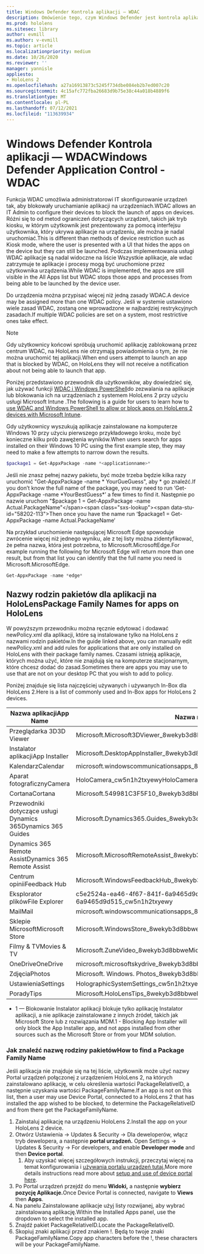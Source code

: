 ```yaml
---
title: Windows Defender Kontrola aplikacji — WDAC
description: Omówienie tego, czym Windows Defender jest kontrola aplikacji i jak za jej pomocą zarządzać HoloLens rzeczywistości mieszanej.
ms.prod: hololens
ms.sitesec: library
author: evmill
ms.author: v-evmill
ms.topic: article
ms.localizationpriority: medium
ms.date: 10/26/2020
ms.reviewer: ''
manager: yannisle
appliesto:
- HoloLens 2
ms.openlocfilehash: a27a16913873c5245f734dbe084eb2b7ed007c20
ms.sourcegitcommit: 4c15afc772fba26683d9b75e38c44a018b4889f6
ms.translationtype: MT
ms.contentlocale: pl-PL
ms.lasthandoff: 07/12/2021
ms.locfileid: "113639934"
---
```

# <a name="windows-defender-application-control---wdac"></a><span data-ttu-id="58202-103">Windows Defender Kontrola aplikacji — WDAC</span><span class="sxs-lookup"><span data-stu-id="58202-103">Windows Defender Application Control - WDAC</span></span>

<span data-ttu-id="58202-104">Funkcja WDAC umożliwia administratorowi IT skonfigurowanie urządzeń tak, aby blokowały uruchamianie aplikacji na urządzeniach.</span><span class="sxs-lookup"><span data-stu-id="58202-104">WDAC allows an IT Admin to configure their devices to block the launch of apps on devices.</span></span> <span data-ttu-id="58202-105">Różni się to od metod ograniczeń dotyczących urządzeń, takich jak tryb kiosku, w którym użytkownik jest prezentowany za pomocą interfejsu użytkownika, który ukrywa aplikacje na urządzeniu, ale można je nadal uruchomiać.</span><span class="sxs-lookup"><span data-stu-id="58202-105">This is different than methods of device restriction such as Kiosk mode, where  the user is presented with a UI that hides the apps on the device but they can still be launched.</span></span> <span data-ttu-id="58202-106">Podczas implementowania usługi WDAC aplikacje są nadal widoczne na liście Wszystkie aplikacje, ale wdac zatrzymuje te aplikacje i procesy mogą być uruchomione przez użytkownika urządzenia.</span><span class="sxs-lookup"><span data-stu-id="58202-106">While WDAC is implemented, the apps are still visible in the All Apps list but WDAC stops those apps and processes from being able to be launched by the device user.</span></span>

<span data-ttu-id="58202-107">Do urządzenia można przypisać więcej niż jedną zasady WDAC.</span><span class="sxs-lookup"><span data-stu-id="58202-107">A device may be assigned more than one WDAC policy.</span></span> <span data-ttu-id="58202-108">Jeśli w systemie ustawiono wiele zasad WDAC, zostaną one wprowadzone w najbardziej restrykcyjnych zasadach.</span><span class="sxs-lookup"><span data-stu-id="58202-108">If multiple WDAC policies are set on a system, most restrictive ones take effect.</span></span> 

> [!NOTE]
> <span data-ttu-id="58202-109">Gdy użytkownicy końcowi spróbują uruchomić aplikację zablokowaną przez centrum WDAC, na HoloLens nie otrzymają powiadomienia o tym, że nie można uruchomić tej aplikacji.</span><span class="sxs-lookup"><span data-stu-id="58202-109">When end users attempt to launch an app that is blocked by WDAC, on HoloLens they will not receive a notification about not being able to launch that app.</span></span>

<span data-ttu-id="58202-110">Poniżej przedstawiono przewodnik dla użytkowników, aby dowiedzieć się, jak używać funkcji [WDAC i Windows PowerShell](/mem/intune/configuration/custom-profile-hololens)do zezwalania na aplikacje lub blokowania ich na urządzeniach z systemem HoloLens 2 przy użyciu usługi Microsoft Intune .</span><span class="sxs-lookup"><span data-stu-id="58202-110">The following is a guide for users to learn how to [use WDAC and Windows PowerShell to allow or block apps on HoloLens 2 devices with Microsoft Intune](/mem/intune/configuration/custom-profile-hololens).</span></span>

<span data-ttu-id="58202-111">Gdy użytkownicy wyszukują aplikacje zainstalowane na komputerze Windows 10 przy użyciu pierwszego przykładowego kroku, może być konieczne kilku prób zawężenia wyników.</span><span class="sxs-lookup"><span data-stu-id="58202-111">When users search for apps installed on their Windows 10 PC using the first example step, they may need to make a few attempts to narrow down the results.</span></span>

```powershell
$package1 = Get-AppxPackage -name *<applicationname>*
``` 

<span data-ttu-id="58202-112">Jeśli nie znasz pełnej nazwy pakietu, być może trzeba będzie kilka razy uruchomić "Get-AppxPackage -name \* YourGueGuess", aby \* go znaleźć.</span><span class="sxs-lookup"><span data-stu-id="58202-112">If you don’t know the full name of the package, you may need to run ‘Get-AppxPackage -name \*YourBestGuess\*’ a few times to find it.</span></span> <span data-ttu-id="58202-113">Następnie po nazwie uruchom "$package 1 = Get-AppxPackage -name Actual.PackageName"</span><span class="sxs-lookup"><span data-stu-id="58202-113">Then once you have the name run ‘$package1 = Get-AppxPackage -name Actual.PackageName‘</span></span>

<span data-ttu-id="58202-114">Na przykład uruchomienie następującej Microsoft Edge spowoduje zwrócenie więcej niż jednego wyniku, ale z tej listy można zidentyfikować, że pełna nazwa, która jest potrzebna, to Microsoft.MicrosoftEdge.</span><span class="sxs-lookup"><span data-stu-id="58202-114">For example running the following for Microsoft Edge will return more than one result, but from that list you can identify that the full name you need is Microsoft.MicrosoftEdge.</span></span>

```powershell
Get-AppxPackage -name *edge*
``` 

## <a name="package-family-names-for-apps-on-hololens"></a><span data-ttu-id="58202-115">Nazwy rodzin pakietów dla aplikacji na HoloLens</span><span class="sxs-lookup"><span data-stu-id="58202-115">Package Family Names for apps on HoloLens</span></span>

<span data-ttu-id="58202-116">W powyższym przewodniku można ręcznie edytować i dodawać newPolicy.xml dla aplikacji, które są instalowane tylko na HoloLens z nazwami rodzin pakietów.</span><span class="sxs-lookup"><span data-stu-id="58202-116">In the guide linked above, you can manually edit newPolicy.xml and add rules for applications that are only installed on HoloLens with their package family names.</span></span> <span data-ttu-id="58202-117">Czasami istnieją aplikacje, których można użyć, które nie znajdują się na komputerze stacjonarnym, które chcesz dodać do zasad.</span><span class="sxs-lookup"><span data-stu-id="58202-117">Sometimes there are apps you may use to use that are not on your desktop PC that you wish to add to policy.</span></span>

<span data-ttu-id="58202-118">Poniżej znajduje się lista najczęściej używanych i używanych In-Box dla HoloLens 2.</span><span class="sxs-lookup"><span data-stu-id="58202-118">Here is a list of commonly used and In-Box apps for HoloLens 2 devices.</span></span>

| <span data-ttu-id="58202-119">Nazwa aplikacji</span><span class="sxs-lookup"><span data-stu-id="58202-119">App Name</span></span>                   | <span data-ttu-id="58202-120">Nazwa rodziny pakietów</span><span class="sxs-lookup"><span data-stu-id="58202-120">Package Family Name</span></span>                                |
|----------------------------|----------------------------------------------------|
| <span data-ttu-id="58202-121">Przeglądarka 3D</span><span class="sxs-lookup"><span data-stu-id="58202-121">3D Viewer</span></span>                  | <span data-ttu-id="58202-122">Microsoft.Microsoft3DViewer_8wekyb3d8bbwe</span><span class="sxs-lookup"><span data-stu-id="58202-122">Microsoft.Microsoft3DViewer_8wekyb3d8bbwe</span></span>          |
| <span data-ttu-id="58202-123">Instalator aplikacji</span><span class="sxs-lookup"><span data-stu-id="58202-123">App Installer</span></span>              | <span data-ttu-id="58202-124">Microsoft.DesktopAppInstaller_8wekyb3d8bbwe <sup>1</sup></span><span class="sxs-lookup"><span data-stu-id="58202-124">Microsoft.DesktopAppInstaller_8wekyb3d8bbwe <sup>1</sup></span></span>         |
| <span data-ttu-id="58202-125">Kalendarz</span><span class="sxs-lookup"><span data-stu-id="58202-125">Calendar</span></span>                   | <span data-ttu-id="58202-126">microsoft.windowscommunicationsapps_8wekyb3d8bbwe</span><span class="sxs-lookup"><span data-stu-id="58202-126">microsoft.windowscommunicationsapps_8wekyb3d8bbwe</span></span>  |
| <span data-ttu-id="58202-127">Aparat fotograficzny</span><span class="sxs-lookup"><span data-stu-id="58202-127">Camera</span></span>                     | <span data-ttu-id="58202-128">HoloCamera_cw5n1h2txyewy</span><span class="sxs-lookup"><span data-stu-id="58202-128">HoloCamera_cw5n1h2txyewy</span></span>                           |
| <span data-ttu-id="58202-129">Cortana</span><span class="sxs-lookup"><span data-stu-id="58202-129">Cortana</span></span>                    | <span data-ttu-id="58202-130">Microsoft.549981C3F5F10_8wekyb3d8bbwe</span><span class="sxs-lookup"><span data-stu-id="58202-130">Microsoft.549981C3F5F10_8wekyb3d8bbwe</span></span>              |
| <span data-ttu-id="58202-131">Przewodniki dotyczące usługi Dynamics 365</span><span class="sxs-lookup"><span data-stu-id="58202-131">Dynamics 365 Guides</span></span>        | <span data-ttu-id="58202-132">Microsoft.Dynamics365.Guides_8wekyb3d8bbwe</span><span class="sxs-lookup"><span data-stu-id="58202-132">Microsoft.Dynamics365.Guides_8wekyb3d8bbwe</span></span>         |
| <span data-ttu-id="58202-133">Dynamics 365 Remote Assist</span><span class="sxs-lookup"><span data-stu-id="58202-133">Dynamics 365 Remote Assist</span></span> | <span data-ttu-id="58202-134">Microsoft.MicrosoftRemoteAssist_8wekyb3d8bbwe</span><span class="sxs-lookup"><span data-stu-id="58202-134">Microsoft.MicrosoftRemoteAssist_8wekyb3d8bbwe</span></span>      |
| <span data-ttu-id="58202-135">Centrum opinii</span><span class="sxs-lookup"><span data-stu-id="58202-135">Feedback Hub</span></span>               | <span data-ttu-id="58202-136">Microsoft.WindowsFeedbackHub_8wekyb3d8bbwe</span><span class="sxs-lookup"><span data-stu-id="58202-136">Microsoft.WindowsFeedbackHub_8wekyb3d8bbwe</span></span>         |
| <span data-ttu-id="58202-137">Eksplorator plików</span><span class="sxs-lookup"><span data-stu-id="58202-137">File Explorer</span></span>              | <span data-ttu-id="58202-138">c5e2524a-ea46-4f67-841f-6a9465d9d515_cw5n1h2txyewy</span><span class="sxs-lookup"><span data-stu-id="58202-138">c5e2524a-ea46-4f67-841f-6a9465d9d515_cw5n1h2txyewy</span></span> |
| <span data-ttu-id="58202-139">Mail</span><span class="sxs-lookup"><span data-stu-id="58202-139">Mail</span></span>                       | <span data-ttu-id="58202-140">microsoft.windowscommunicationsapps_8wekyb3d8bbwe</span><span class="sxs-lookup"><span data-stu-id="58202-140">microsoft.windowscommunicationsapps_8wekyb3d8bbwe</span></span>  |
| <span data-ttu-id="58202-141">Sklepie Microsoft</span><span class="sxs-lookup"><span data-stu-id="58202-141">Microsoft Store</span></span>            | <span data-ttu-id="58202-142">Microsoft.WindowsStore_8wekyb3d8bbwe</span><span class="sxs-lookup"><span data-stu-id="58202-142">Microsoft.WindowsStore_8wekyb3d8bbwe</span></span>               |
| <span data-ttu-id="58202-143">Filmy & TV</span><span class="sxs-lookup"><span data-stu-id="58202-143">Movies & TV</span></span>                | <span data-ttu-id="58202-144">Microsoft.ZuneVideo_8wekyb3d8bbwe</span><span class="sxs-lookup"><span data-stu-id="58202-144">Microsoft.ZuneVideo_8wekyb3d8bbwe</span></span>                  |
| <span data-ttu-id="58202-145">OneDrive</span><span class="sxs-lookup"><span data-stu-id="58202-145">OneDrive</span></span>                   | <span data-ttu-id="58202-146">microsoft.microsoftskydrive_8wekyb3d8bbwe</span><span class="sxs-lookup"><span data-stu-id="58202-146">microsoft.microsoftskydrive_8wekyb3d8bbwe</span></span>          |
| <span data-ttu-id="58202-147">Zdjęcia</span><span class="sxs-lookup"><span data-stu-id="58202-147">Photos</span></span>                     | <span data-ttu-id="58202-148">Microsoft. Windows. Photos_8wekyb3d8bbwe</span><span class="sxs-lookup"><span data-stu-id="58202-148">Microsoft.Windows.Photos_8wekyb3d8bbwe</span></span>             |
| <span data-ttu-id="58202-149">Ustawienia</span><span class="sxs-lookup"><span data-stu-id="58202-149">Settings</span></span>                   | <span data-ttu-id="58202-150">HolographicSystemSettings_cw5n1h2txyewy</span><span class="sxs-lookup"><span data-stu-id="58202-150">HolographicSystemSettings_cw5n1h2txyewy</span></span>            |
| <span data-ttu-id="58202-151">Porady</span><span class="sxs-lookup"><span data-stu-id="58202-151">Tips</span></span>                       | <span data-ttu-id="58202-152">Microsoft.HoloLensTips_8wekyb3d8bbwe</span><span class="sxs-lookup"><span data-stu-id="58202-152">Microsoft.HoloLensTips_8wekyb3d8bbwe</span></span>               |

- <span data-ttu-id="58202-153">1 — Blokowanie Instalator aplikacji blokuje tylko aplikację Instalator aplikacji, a nie aplikacje zainstalowane z innych źródeł, takich jak Microsoft Store lub z rozwiązania MDM.</span><span class="sxs-lookup"><span data-stu-id="58202-153">1 - Blocking App Installer will only block the App Installer app, and not apps installed from other sources such as the Microsoft Store or from your MDM solution.</span></span>

### <a name="how-to-find-a-package-family-name"></a><span data-ttu-id="58202-154">Jak znaleźć nazwę rodziny pakietów</span><span class="sxs-lookup"><span data-stu-id="58202-154">How to find a Package Family Name</span></span>

<span data-ttu-id="58202-155">Jeśli aplikacja nie znajduje się na tej liście, użytkownik może użyć nazwy Portal urządzeń połączonej z urządzeniem HoloLens 2, na których zainstalowano aplikację, w celu określenia wartości PackageRelativeID, a następnie uzyskania wartości PackageFamilyName.</span><span class="sxs-lookup"><span data-stu-id="58202-155">If an app is not on this list, then a user may use Device Portal, connected to a HoloLens 2 that has installed the app wished to be blocked, to determine the PackageRelativeID and from there get the PackageFamilyName.</span></span>

1. <span data-ttu-id="58202-156">Zainstaluj aplikację na urządzeniu HoloLens 2.</span><span class="sxs-lookup"><span data-stu-id="58202-156">Install the app on your HoloLens 2 device.</span></span> 
1. <span data-ttu-id="58202-157">Otwórz Ustawienia -> Updates & Security -> Dla deweloperów, włącz tryb dewelopera, a następnie **portal urządzeń.** </span><span class="sxs-lookup"><span data-stu-id="58202-157">Open Settings -> Updates & Security -> For developers, and enable **Developer mode** and then **Device portal**.</span></span> 
    1. <span data-ttu-id="58202-158">Aby uzyskać więcej szczegółowych instrukcji, przeczytaj więcej na temat konfigurowania i [używania portalu urządzeń tutaj.](/windows/mixed-reality/develop/platform-capabilities-and-apis/using-the-windows-device-portal)</span><span class="sxs-lookup"><span data-stu-id="58202-158">More more details instructions read more about [setup and use of device portal here](/windows/mixed-reality/develop/platform-capabilities-and-apis/using-the-windows-device-portal).</span></span>
1. <span data-ttu-id="58202-159">Po Portal urządzeń przejdź do menu **Widoki,** a następnie **wybierz pozycję Aplikacje.**</span><span class="sxs-lookup"><span data-stu-id="58202-159">Once Device Portal is connected, navigate to **Views** then **Apps**.</span></span> 
1. <span data-ttu-id="58202-160">Na panelu Zainstalowane aplikacje użyj listy rozwijanej, aby wybrać zainstalowaną aplikację.</span><span class="sxs-lookup"><span data-stu-id="58202-160">Within the Installed Apps panel, use the dropdown to select the installed app.</span></span> 
1. <span data-ttu-id="58202-161">Znajdź pakiet PackageRelativeID.</span><span class="sxs-lookup"><span data-stu-id="58202-161">Locate the PackageRelativeID.</span></span> 
1. <span data-ttu-id="58202-162">Skopiuj znaki aplikacji przed znakiem !. Będą to twoje znaki PackageFamilyName.</span><span class="sxs-lookup"><span data-stu-id="58202-162">Copy app characters before the !, these characters will be your PackageFamilyName.</span></span>


